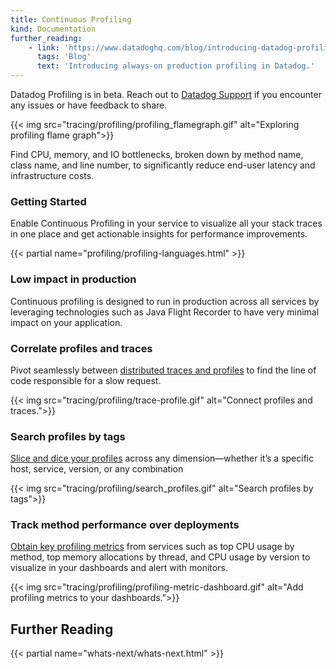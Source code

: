 ```yaml
---
title: Continuous Profiling
kind: Documentation
further_reading:
    - link: 'https://www.datadoghq.com/blog/introducing-datadog-profiling/'
      tags: 'Blog'
      text: 'Introducing always-on production profiling in Datadog.'
---
```


<div class="alert alert-info">
Datadog Profiling is in beta. Reach out to <a href="/help/">Datadog Support</a> if you encounter any issues or have feedback to share.
</div>

{{< img src="tracing/profiling/profiling_flamegraph.gif" alt="Exploring profiling flame graph">}}

Find CPU, memory, and IO bottlenecks, broken down by method name, class name, and line number, to significantly reduce end-user latency and infrastructure costs.

### Getting Started

Enable Continuous Profiling in your service to visualize all your stack traces in one place and get actionable insights for performance improvements.

{{< partial name="profiling/profiling-languages.html" >}}

### Low impact in production

Continuous profiling is designed to run in production across all services by leveraging technologies such as Java Flight Recorder to have very minimal impact on your application.

### Correlate profiles and traces

Pivot seamlessly between [distributed traces and profiles][1] to find the line of code responsible for a slow request.

{{< img src="tracing/profiling/trace-profile.gif" alt="Connect profiles and traces.">}}

### Search profiles by tags

[Slice and dice your profiles][2] across any dimension—whether it’s a specific host, service, version, or any combination

{{< img src="tracing/profiling/search_profiles.gif" alt="Search profiles by tags">}}

### Track method performance over deployments

[Obtain key profiling metrics][3] from services such as top CPU usage by method, top memory allocations by thread, and CPU usage by version to visualize in your dashboards and alert with monitors.

{{< img src="tracing/profiling/profiling-metric-dashboard.gif" alt="Add profiling metrics to your dashboards.">}}

## Further Reading

{{< partial name="whats-next/whats-next.html" >}}

[1]: /tracing/profiling/trace_profile
[2]: /tracing/profiling/search_profiles
[3]: /tracing/profiling/code_level_metrics
